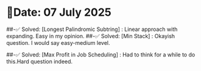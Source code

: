 # 🧠Date: 07 July 2025

\##-✅ Solved:
\[Longest Palindromic Subtring] : Linear approach with expanding. Easy in my opinion.
##-✅ Solved:
\[Min Stack] : Okayish question. I would say easy-medium level.

\##-✅ Solved:
\[Max Profit in Job Scheduling] : Had to think for a while to do this.Hard question indeed.

